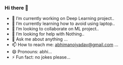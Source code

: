 ### Hi there 👋

- 🔭 I’m currently working on Deep Learning project..
- 🌱 I’m currently learning how to avoid using laptop..
- 👯 I’m looking to collaborate on ML project..
- 🤔 I’m looking for help with Nothing..
- 💬 Ask me about anything ...
- 📫 How to reach me: abhimanojyadav@gmail.com ...
- 😄 Pronouns: abhi...
- ⚡ Fun fact: no jokes please...

